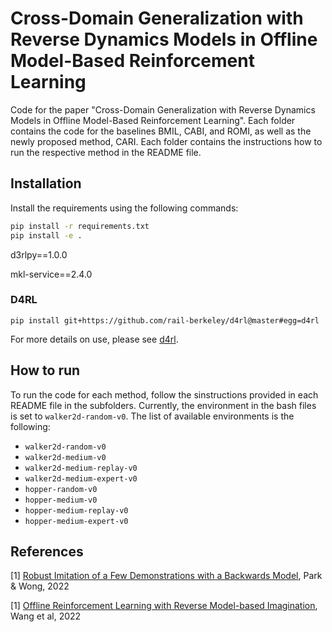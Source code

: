 # Cross-Domain Generalization with Reverse Dynamics Models in Offline Model-Based Reinforcement Learning

Code for the paper "Cross-Domain Generalization with Reverse Dynamics Models in Offline Model-Based Reinforcement Learning".
Each folder contains the code for the baselines BMIL, CABI, and ROMI, as well as the newly proposed method, CARI.
Each folder contains the instructions how to run the respective method in the README file.

## Installation
Install the requirements using the following commands:
```bash
pip install -r requirements.txt
pip install -e .
```
d3rlpy==1.0.0

mkl-service==2.4.0

### D4RL
```shell
pip install git+https://github.com/rail-berkeley/d4rl@master#egg=d4rl
```
For more details on use, please see [d4rl](https://github.com/rail-berkeley/d4rl).

## How to run
To run the code for each method, follow the sinstructions provided in each README file in the subfolders. Currently, the 
environment in the bash files is set to `walker2d-random-v0`. The list of available environments is the following:

- `walker2d-random-v0`
- `walker2d-medium-v0`
- `walker2d-medium-replay-v0`
- `walker2d-medium-expert-v0`
- `hopper-random-v0`
- `hopper-medium-v0`
- `hopper-medium-replay-v0`
- `hopper-medium-expert-v0`


## References
<a id="1">[1]</a>
[Robust Imitation of a Few Demonstrations with a Backwards Model](https://arxiv.org/abs/2210.09337), Park & Wong, 2022

<a id="1">[1]</a>
[Offline Reinforcement Learning with Reverse Model-based Imagination](https://arxiv.org/pdf/2110.00188), Wang et al, 2022

